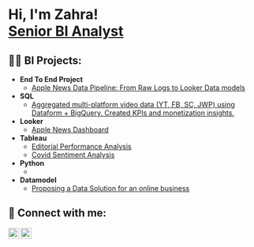 <h1>Hi, I'm Zahra! <br/> <a href="https://www.linkedin.com/in/zahra-safdari-854726167/">Senior BI Analyst</a></h1>

<h2>👨‍💻 BI Projects:</h2>

- <b>End To End Project</b>
  - [Apple News Data Pipeline: From Raw Logs to Looker Data models](https://github.com/zarasash/DataPipeline)
- <b>SQL</b>
  - [ Aggregated multi-platform video data (YT, FB, SC, JWP) using Dataform + BigQuery. Created KPIs and monetization insights.]() 
- <b>Looker</b>
  - [Apple News Dashboard](https://github.com/zarasash/lookerapplenews)
- <b>Tableau</b>
  - [Editorial Performance Analysis](https://public.tableau.com/app/profile/zahra.safdari.shadloo/viz/PerformanceAnalysis_16055486754070/Dashboard1)
  - [Covid Sentiment Analysis](https://public.tableau.com/app/profile/zahra.safdari.shadloo/viz/FinalOutput_16007136853130/Dashboard12)
- <b>Python</b>
  - []()
- <b>Datamodel </b>
  - [Proposing a Data Solution for an online business](https://docs.google.com/presentation/d/1Bfw5-fzlT4C-78cMm8NgJe5-gOEFvSmyv7jQgc0Uy9w/edit?usp=sharing)


<h2> 🤳 Connect with me:</h2>

[<img align="left" alt="JoshMadakor | LinkedIn" width="22px" src="https://cdn.jsdelivr.net/npm/simple-icons@v3/icons/linkedin.svg" />][linkedin]
[<img align="left" alt="JoshMadakor | Instagram" width="22px" src="https://cdn.jsdelivr.net/npm/simple-icons@v3/icons/instagram.svg" />][instagram]

[instagram]: https://www.instagram.com/zaraa_s
[linkedin]: https://www.linkedin.com/in/zahra-safdari-854726167/

<!--
**joshmadakor1/joshmadakor1** is a ✨ _special_ ✨ repository because its `README.md` (this file) appears on your GitHub profile.

Here are some ideas to get you started:

- 🔭 I’m currently working on ...
- 🌱 I’m currently learning ...
- 👯 I’m looking to collaborate on ...
- 🤔 I’m looking for help with ...
- 💬 Ask me about ...
- 📫 How to reach me: ...
- 😄 Pronouns: ...
- ⚡ Fun fact: ...
-->
